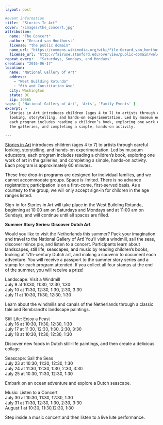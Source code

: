 ```yaml
---
layout: post

#event information
title:  "Stories In Art"
cover: "/images/the_concert.jpg"
attribution:
  name: "The Concert"
  author: "Gerard van Honthorst"
  license: "the public domain"
  name_url: "https://commons.wikimedia.org/wiki/File:Gerard_van_honthorst_-_the_concert_-_1623.jpg"
  license_url: "http://fairuse.stanford.edu/overview/public-domain/welcome"
repeat_every:   "Saturdays, Sundays, and Mondays"
creation: "2016-06-17"
location:
  name: "National Gallery of Art"
  address:
    - "West Building Rotunda"
    - "6th and Constitution Ave"
  city: Washington
  state: DC
  zip: 20565
tags: [ 'National Gallery of Art', 'Arts', 'Family Events' ]
excerpt: >
  Stories in Art introduces children (ages 4 to 7) to artists through careful
  looking, storytelling, and hands-on experimentation. Led by museum educators,
  each program includes reading a children’s book, exploring one work of art in
  the galleries, and completing a simple, hands-on activity.

---
```


[Stories in Art](
http://www.nga.gov/content/ngaweb/calendar/family-activities/stories-in-art.html)
introduces children (ages 4 to 7) to artists through careful
looking, storytelling, and hands-on experimentation. Led by museum educators,
each program includes reading a children’s book, exploring one work of art in
the galleries, and completing a simple, hands-on activity. Each program is
approximately 60 minutes.

These free drop-in programs are designed for individual families, and we cannot
accommodate groups. Space is limited. There is no advance registration;
participation is on a first-come, first-served basis. As a courtesy to the
group, we will only accept sign-in for children in the age ranges listed.

Sign-in for Stories in Art will take place in the West Building Rotunda,
beginning at 10:00 am on Saturdays and Mondays and at 11:00 am on Sundays, and
will continue until all spaces are filled.

**Summer Story Series: Discover Dutch Art**

Would you like to visit the Netherlands this summer? Pack your imagination and
travel to the National Gallery of Art! You’ll visit a windmill, sail the seas,
discover mince pie, and listen to a concert. Participants learn about
landscapes, still life, seascapes, and music by reading children’s books,
looking at 17th-century Dutch art, and making a souvenir to document each
adventure. You will receive a passport to the summer story series and a stamp
for each program attended. If you collect all four stamps at the end of the
summer, you will receive a prize!

Landscape: Visit a Windmill  
July 9 at 10:30, 11:30, 12:30, 1:30  
July 10 at 11:30, 12:30, 1:30, 2:30, 3:30  
July 11 at 10:30, 11:30, 12:30, 1:30  

Learn about the windmills and canals of the Netherlands through a classic tale
and Rembrandt’s landscape paintings.


Still Life: Enjoy a Feast  
July 16 at 10:30, 11:30, 12:30, 1:30  
July 17 at 11:30, 12:30, 1:30, 2:30, 3:30  
July 18 at 10:30, 11:30, 12:30, 1:30  

Discover new foods in Dutch still-life paintings, and then create a delicious
collage.

Seascape: Sail the Seas  
July 23 at 10:30, 11:30, 12:30, 1:30  
July 24 at 11:30, 12:30, 1:30, 2:30, 3:30  
July 25 at 10:30, 11:30, 12:30, 1:30  

Embark on an ocean adventure and explore a Dutch seascape.

Music: Listen to a Concert  
July 30 at 10:30, 11:30, 12:30, 1:30  
July 31 at 11:30, 12:30, 1:30, 2:30, 3:30  
August 1 at 10:30, 11:30,12:30, 1:30  

Step inside a music concert and then listen to a live lute performance.
